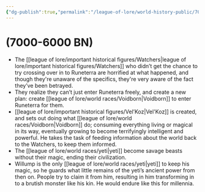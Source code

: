 ```yaml
---
{"dg-publish":true,"permalink":"/league-of-lore/world-history-public/7000-6000-bn/"}
---
```


# (7000-6000 BN)

- The [[league of lore/important historical figures/Watchers\|league of lore/important historical figures/Watchers]] who didn’t get the chance to try crossing over in to Runeterra are horrified at what happened, and though they're unaware of the specifics, they're very aware of the fact they’ve been betrayed.
-  They realize they can’t just enter Runeterra freely, and create a new plan: create [[league of lore/world races/Voidborn\|Voidborn]] to enter Runeterra for them.
- [[league of lore/important historical figures/Vel’Koz\|Vel'Koz]] is created, and sets out doing what [[league of lore/world races/Voidborn\|Voidborn]] do; consuming everything living or magical in its way, eventually growing to become terrifyingly intelligent and powerful. He takes the task of feeding information about the world back to the Watchers, to keep them informed.
- The [[league of lore/world races/yeti\|yeti]] become savage beasts without their magic, ending their civilization.
- Willump is the only [[league of lore/world races/yeti\|yeti]] to keep his magic, so he guards what little remains of the yeti’s ancient power from then on. People try to claim it from him, resulting in him transforming in to a brutish monster like his kin. He would endure like this for millennia.